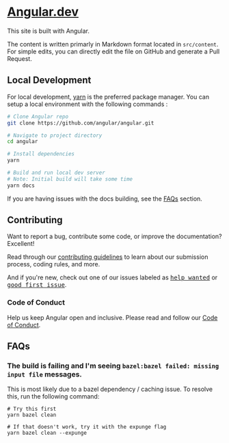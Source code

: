 # [Angular.dev](https://www.angular.dev)

This site is built with Angular.

The content is written primarly in Markdown format located in `src/content`. For simple edits, you can directly edit the file on GitHub and generate a Pull Request.

## Local Development

For local development, [yarn](https://yarnpkg.com/) is the preferred package manager. You can setup a local environment with the following commands
:

```bash
# Clone Angular repo
git clone https://github.com/angular/angular.git

# Navigate to project directory
cd angular

# Install dependencies
yarn

# Build and run local dev server
# Note: Initial build will take some time
yarn docs
```

If you are having issues with the docs building, see the [FAQs](#faqs) section.

## Contributing

Want to report a bug, contribute some code, or improve the documentation? Excellent!

Read through our [contributing guidelines](/CONTRIBUTING.md) to learn about our submission process, coding rules, and more.

And if you're new, check out one of our issues labeled as <kbd>[help wanted](https://github.com/angular/angular/labels/help%20wanted)</kbd> or <kbd>[good first issue](https://github.com/angular/angular/labels/good%20first%20issue)</kbd>.

### Code of Conduct

Help us keep Angular open and inclusive. Please read and follow our [Code of Conduct](CODE_OF_CONDUCT.md).

## FAQs

### The build is failing and I'm seeing `bazel:bazel failed: missing input file` messages.

This is most likely due to a bazel dependency / caching issue. To resolve this, run the following command:

```
# Try this first
yarn bazel clean

# If that doesn't work, try it with the expunge flag
yarn bazel clean --expunge
```
